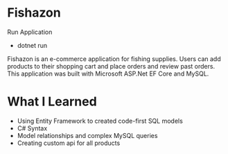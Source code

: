 # Fishazon

Run Application
- dotnet run

Fishazon is an e-commerce application for fishing supplies. Users can add products to their shopping cart and place orders and review past orders.
This application was built with Microsoft ASP.Net EF Core and MySQL.

# What I Learned

- Using Entity Framework to created code-first SQL models
- C# Syntax
- Model relationships and complex MySQL queries
- Creating custom api for all products

